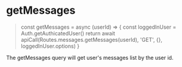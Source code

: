 # getMessages

> const getMessages = async (userId) => {
  const loggedInUser = Auth.getAuthicatedUser()
  return await apiCall(Routes.messages.getMessages(userId), 'GET', {}, loggedInUser.options)
}

The getMessages query will get user's messages list by the user id.
